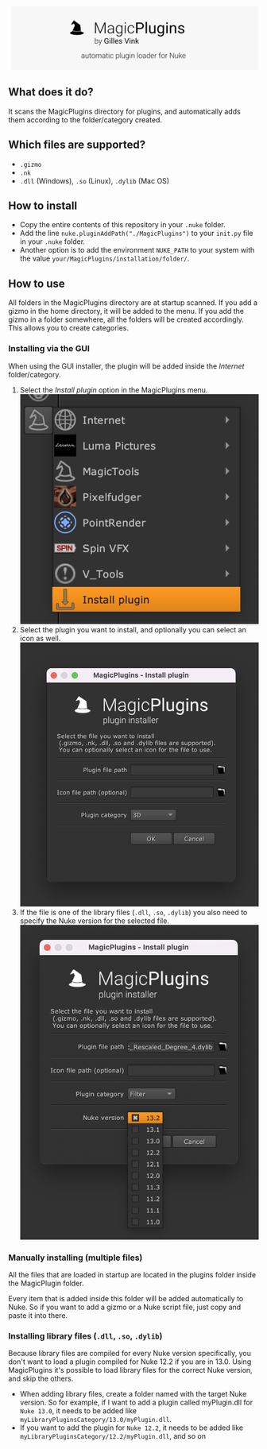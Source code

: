 ![MagicPlugins, automatic plugin loader for Nuke](/MagicPlugins/resources/MagicPlugins.png)

## What does it do?
It scans the MagicPlugins directory for plugins, and automatically adds them according to the folder/category created.

## Which files are supported?
* `.gizmo`
* `.nk` 
* `.dll` (Windows), `.so` (Linux), `.dylib` (Mac OS)

## How to install
* Copy the entire contents of this repository in your `.nuke` folder.
* Add the line 
`nuke.pluginAddPath("./MagicPlugins")`
to your `init.py` file in your `.nuke` folder.
* Another option is to add the environment `NUKE_PATH` to your system with the value `your/MagicPlugins/installation/folder/`.

## How to use
All folders in the MagicPlugins directory are at startup scanned. If you add a gizmo in the home directory, it will be added to the menu. If you add the gizmo in a folder somewhere, all the folders will be created accordingly. This allows you to create categories.

### Installing via the GUI
When using the GUI installer, the plugin will be added inside the <i>Internet</i> folder/category.
1. Select the <i>Install plugin</i> option in the MagicPlugins menu. ![The option in the menu](/MagicPlugins/resources/installing_plugin_menu.png)
2. Select the plugin you want to install, and optionally you can select an icon as well. ![MagicPlugin installer](/MagicPlugins/resources/installing_plugin_ui.png)
3. If the file is one of the library files (`.dll`, `.so`, `.dylib`) you also need to specify the Nuke version for the selected file. ![MagicPlugin install library file](/MagicPlugins/resources/installing_plugin_library.png)


### Manually installing (multiple files)
All the files that are loaded in startup are located in the plugins folder inside the MagicPlugin folder. 

Every item that is added inside this folder will be added automatically to Nuke. So if you want to add a gizmo or a Nuke script file, just copy and paste it into there.

### Installing library files (`.dll`, `.so`, `.dylib`)
Because library files are compiled for every Nuke version specifically, you don't want to load a plugin compiled for Nuke 12.2 if you are in 13.0. Using MagicPlugins it's possible to load library files for the correct Nuke version, and skip the others. 
* When adding library files, create a folder named with the target Nuke version. So for example, if I want to add a plugin called myPlugin.dll for `Nuke 13.0`, it needs to be added like `myLibraryPluginsCategory/13.0/myPlugin.dll`.
* If you want to add the plugin for `Nuke 12.2`, it needs to be added like `myLibraryPluginsCategory/12.2/myPlugin.dll`, and so on
